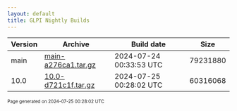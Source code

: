 ```yaml
---
layout: default
title: GLPI Nightly Builds
---
```


Version|Archive|Build date|Size
---|---|---|---
main|[main-a276ca1.tar.gz](main-a276ca1.tar.gz)|2024-07-24 00:33:53 UTC|79231880
10.0|[10.0-d721c1f.tar.gz](10.0-d721c1f.tar.gz)|2024-07-25 00:28:02 UTC|60316068

<font size="1">Page generated on 2024-07-25 00:28:02 UTC</font>
